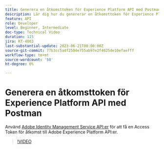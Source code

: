 ```yaml
---
title: Generera en åtkomsttoken för Experience Platform API med Postman
description: Lär dig hur du genererar en åtkomsttoken för Experience Platform API med Postman
feature: API
role: Developer
level: Beginner, Intermediate
doc-type: Technical Video
duration: 115
jira: KT-4003
last-substantial-update: 2023-06-21T00:00:00Z
source-git-commit: 77b3cc5a4f2504e755ab97e2f4025de10efaefff
workflow-type: tm+mt
source-wordcount: '50'
ht-degree: 0%

---
```



# Generera en åtkomsttoken för Experience Platform API med Postman

Använd [Adobe Identity Management Service API:er](https://github.com/adobe/experience-platform-postman-samples/tree/master/apis/ims) för att få en Access Token för åtkomst till Adobe Experience Platform API:er.

>[!VIDEO](https://video.tv.adobe.com/v/29698/?learn=on&enablevpops)

